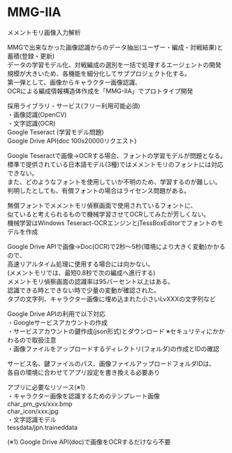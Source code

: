 # MMG-IIA
メメントモリ画像入力解析

MMGで出来なかった画像認識からのデータ抽出(ユーザー・編成・対戦結果)と蓄積(登録・更新)  
データの学習モデル化、対戦編成の選別を一括で処理するエージェントの開発  
規模が大きいため、各機能を細分化してサブプロジェクト化する。  
第一弾として、画像からキャラクター画像認識、  
OCRによる編成情報構造体作成を「MMG-IIA」でプロトタイプ開発

採用ライブラリ・サービス(フリー利用可能必須)  
・画像認識(OpenCV)  
・文字認識(OCR)  
Google Teseract (学習モデル問題)  
Google Drive API(doc 100s20000リクエスト)  

Google Teseractで画像→OCRする場合、フォントの学習モデルが問題となる。  
標準で提供されている日本語モデル(3種)ではメメントモリのフォントには対応できない。  
また、どのようなフォントを使用していか不明のため、学習するのが難しい。  
判明したとしても、有償フォントの場合はライセンス問題がある。  

無償フォントでメメントモリ偵察画面で使用されているフォントに、  
似ていると考えられるもので機械学習させてOCRしてみたが芳しくない。  
機械学習はWindows Teseract-OCRエンジンとjTessBoxEditorでフォントのモデルを作成

Google Drive APIで画像→Doc(OCR)で2秒～5秒(環境により大きく変動)かかるので、  
高速リアルタイム処理に使用する場合には向かない。  
(メメントモリでは、最短0.8秒で次の編成へ進行する)  
メメントモリ偵察画面の認識率は95パーセント以上はある。  
認識できる時とできない時で少量の変動が確認された。  
タブの文字列、キャラクター画像に埋め込まれた小さいLvXXXの文字列など  

Google Drive APIの利用で以下対応  
・Googleサービスアカウントの作成  
・サービスアカウントの鍵作成(json形式)とダウンロード ※セキュリティにかかわるので取扱注意  
・画像ファイルをアップロードするディレクトリ(フォルダ)の作成とIDの確認  

サービス名、鍵ファイルのパス、画像ファイルアップロードフォルダIDは、  
各自の環境に合わせてアプリ設定を書き換える必要あり

アプリに必要なリソース(※1)  
・キャラクター画像を認識するためのテンプレート画像  
char_pm_gvs/xxx.bmp  
char_icon/xxx.jpg  
・文字認識モデル  
tessdata/jpn.traineddata

(※1) Google Drive API(doc)で画像をOCRするだけなら不要
